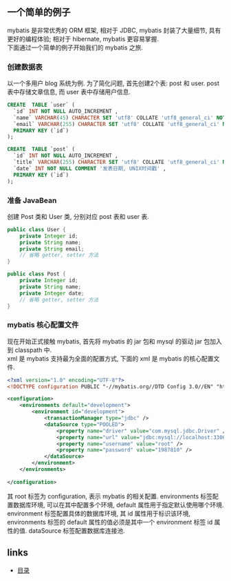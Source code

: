 一个简单的例子
----

mybatis 是非常优秀的 ORM 框架, 相对于 JDBC, mybatis 封装了大量细节, 具有更好的编程体验; 相对于 hibernate, mybatis 更容易掌握.  
下面通过一个简单的例子开始我们的 mybatis 之旅.

### 创建数据表
以一个多用户 blog 系统为例. 为了简化问题, 首先创建2个表: post 和 user. post 表中存储文章信息, 而 user 表中存储用户信息.
```sql
CREATE  TABLE `user` (
  `id` INT NOT NULL AUTO_INCREMENT ,
  `name` VARCHAR(45) CHARACTER SET 'utf8' COLLATE 'utf8_general_ci' NOT NULL ,
  `email` VARCHAR(255) CHARACTER SET 'utf8' COLLATE 'utf8_general_ci' NOT NULL ,
  PRIMARY KEY (`id`) 
);

CREATE  TABLE `post` (
  `id` INT NOT NULL AUTO_INCREMENT ,
  `title` VARCHAR(255) CHARACTER SET 'utf8' COLLATE 'utf8_general_ci' NOT NULL COMMENT '文章标题' ,
  `date` INT NOT NULL COMMENT '发表日期, UNIX时间戳' ,
  PRIMARY KEY (`id`) 
);
```

### 准备 JavaBean
创建 Post 类和 User 类, 分别对应 post 表和 user 表.
```java
public class User {
	private Integer id;
	private String name;
	private String email;
	// 省略 getter, setter 方法
}

public class Post {
	private Integer id;
	private String name;
	private Integer date;
	// 省略 getter, setter 方法
}
```

### mybatis 核心配置文件
现在开始正式接触 mybatis, 首先将 mybatis 的 jar 包和 mysql 的驱动 jar 包加入到 classpath 中.  
xml 是 mybatis 支持最为全面的配置方式, 下面的 xml 是 mybatis 的核心配置文件.
```xml
<?xml version="1.0" encoding="UTF-8"?>
<!DOCTYPE configuration PUBLIC "-//mybatis.org//DTD Config 3.0//EN" "http://mybatis.org/dtd/mybatis-3-config.dtd">

<configuration>
	<environments default="development">
		<environment id="development">
			<transactionManager type="jdbc" />
			<dataSource type="POOLED">
				<property name="driver" value="com.mysql.jdbc.Driver" />
				<property name="url" value="jdbc:mysql://localhost:3306/test?useUnicode=true&characterEncoding=utf8" />
				<property name="username" value="root" />
				<property name="password" value="1987810" />
			</dataSource>
		</environment>
	</environments>
	
</configuration>
```
其 root 标签为 configuration, 表示 mybatis 的相关配置. environments 标签配置数据库环境, 可以在其中配置多个环境, default 属性用于指定默认使用哪个环境. environment 标签配置具体的数据库环境, 其 id 属性用于标识该环境, environments 标签的 default 属性的值必须是其中一个 environment 标签 id 属性的值. dataSource 标签配置数据库连接池.




















links
-----
+ [目录](../myBatis)

